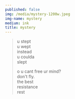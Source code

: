 ```yaml
---
published: false
img: /media/mystery-1200w.jpeg
img-name: mystery
medium: ink
title: mystery
--- 
```


 
> u stept  
> u wept  
> instead  
> u coulda  
> slept  
>  
> o u cant free ur mind?  
> don't fly.  
> the best  
> resistance  
> rest  
